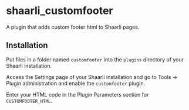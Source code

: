 # shaarli_customfooter

A plugin that adds custom footer html to Shaarli pages.

## Installation
Put files in a folder named `customfooter` into the `plugins` directory of your Shaarli installation.

Access the Settings page of your Shaarli installation and go to Tools -> Plugin administration and enable the `customfooter` plugin.

Enter your HTML code in the Plugin Parameters section for `CUSTOMFOOTER_HTML`.